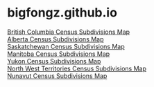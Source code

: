 # bigfongz.github.io

<a href="/BC/index.html">British Columbia Census Subdivisions Map</a>
</br>
<a href="/Alberta/index.html">Alberta Census Subdivisions Map</a>
</br>
<a href="/Saskatchewan/index.html">Saskatchewan Census Subdivisions Map</a>
</br>
<a href="/Manitoba/index.html">Manitoba Census Subdivisions Map</a>
</br>
<a href="/Yukon/index.html">Yukon Census Subdivisions Map</a>
</br>
<a href="/NWT/index.html">North West Territories Census Subdivisions Map</a>
</br>
<a href="/Nunavut/index.html">Nunavut Census Subdivisions Map</a>
